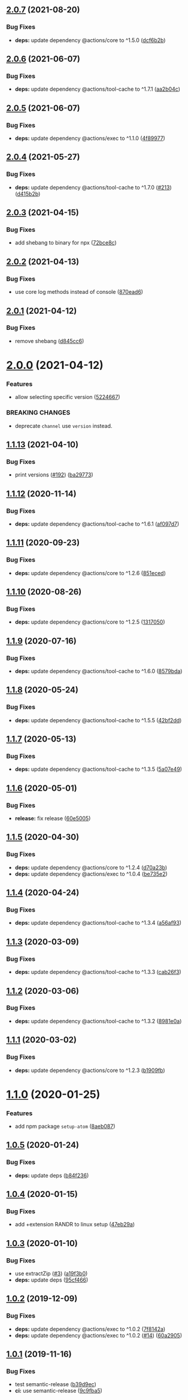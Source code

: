 ## [2.0.7](https://github.com/UziTech/action-setup-atom/compare/v2.0.6...v2.0.7) (2021-08-20)


### Bug Fixes

* **deps:** update dependency @actions/core to ^1.5.0 ([dcf6b2b](https://github.com/UziTech/action-setup-atom/commit/dcf6b2b1a5c4465b06ad3ef1a22f132eb853a43a))

## [2.0.6](https://github.com/UziTech/action-setup-atom/compare/v2.0.5...v2.0.6) (2021-06-07)


### Bug Fixes

* **deps:** update dependency @actions/tool-cache to ^1.7.1 ([aa2b04c](https://github.com/UziTech/action-setup-atom/commit/aa2b04cc6c0bec425ae7bd9ca7734b59b3724cfe))

## [2.0.5](https://github.com/UziTech/action-setup-atom/compare/v2.0.4...v2.0.5) (2021-06-07)


### Bug Fixes

* **deps:** update dependency @actions/exec to ^1.1.0 ([4f89977](https://github.com/UziTech/action-setup-atom/commit/4f89977dd8ee3b038aa134e7d67aeee2de6c83e1))

## [2.0.4](https://github.com/UziTech/action-setup-atom/compare/v2.0.3...v2.0.4) (2021-05-27)


### Bug Fixes

* **deps:** update dependency @actions/tool-cache to ^1.7.0 ([#213](https://github.com/UziTech/action-setup-atom/issues/213)) ([d415b2b](https://github.com/UziTech/action-setup-atom/commit/d415b2b6d8721714ae8b90eb3ec46597cc1790d9))

## [2.0.3](https://github.com/UziTech/action-setup-atom/compare/v2.0.2...v2.0.3) (2021-04-15)


### Bug Fixes

* add shebang to binary for npx ([72bce8c](https://github.com/UziTech/action-setup-atom/commit/72bce8c663327a4b0a23d593193b5518cf15b8b3))

## [2.0.2](https://github.com/UziTech/action-setup-atom/compare/v2.0.1...v2.0.2) (2021-04-13)


### Bug Fixes

* use core log methods instead of console ([870ead6](https://github.com/UziTech/action-setup-atom/commit/870ead63a2ac4ba7edc59e42b79b5653de16a276))

## [2.0.1](https://github.com/UziTech/action-setup-atom/compare/v2.0.0...v2.0.1) (2021-04-12)


### Bug Fixes

* remove shebang ([d845cc6](https://github.com/UziTech/action-setup-atom/commit/d845cc6906c86d8895046c20c960f626b2365067))

# [2.0.0](https://github.com/UziTech/action-setup-atom/compare/v1.1.13...v2.0.0) (2021-04-12)


### Features

* allow selecting specific version ([5224667](https://github.com/UziTech/action-setup-atom/commit/52246677edfc71493daa4336c9c4f0f6b5dbebf7))


### BREAKING CHANGES

* deprecate `channel` use `version` instead.

## [1.1.13](https://github.com/UziTech/action-setup-atom/compare/v1.1.12...v1.1.13) (2021-04-10)


### Bug Fixes

* print versions ([#192](https://github.com/UziTech/action-setup-atom/issues/192)) ([ba29773](https://github.com/UziTech/action-setup-atom/commit/ba29773411dedb449d4314fe907e9998856b732f))

## [1.1.12](https://github.com/UziTech/action-setup-atom/compare/v1.1.11...v1.1.12) (2020-11-14)


### Bug Fixes

* **deps:** update dependency @actions/tool-cache to ^1.6.1 ([af097d7](https://github.com/UziTech/action-setup-atom/commit/af097d7456adebc16dec44e3cde8b4fd52b1191b))

## [1.1.11](https://github.com/UziTech/action-setup-atom/compare/v1.1.10...v1.1.11) (2020-09-23)


### Bug Fixes

* **deps:** update dependency @actions/core to ^1.2.6 ([851eced](https://github.com/UziTech/action-setup-atom/commit/851ecede2e12eb31f5c13cbd9bd55a24c3a2930a))

## [1.1.10](https://github.com/UziTech/action-setup-atom/compare/v1.1.9...v1.1.10) (2020-08-26)


### Bug Fixes

* **deps:** update dependency @actions/core to ^1.2.5 ([1317050](https://github.com/UziTech/action-setup-atom/commit/1317050b255c041815e478825e54f6b93c7b5121))

## [1.1.9](https://github.com/UziTech/action-setup-atom/compare/v1.1.8...v1.1.9) (2020-07-16)


### Bug Fixes

* **deps:** update dependency @actions/tool-cache to ^1.6.0 ([8579bda](https://github.com/UziTech/action-setup-atom/commit/8579bdacc359821ccb57fca498aef37052ad2a1f))

## [1.1.8](https://github.com/UziTech/action-setup-atom/compare/v1.1.7...v1.1.8) (2020-05-24)


### Bug Fixes

* **deps:** update dependency @actions/tool-cache to ^1.5.5 ([42bf2dd](https://github.com/UziTech/action-setup-atom/commit/42bf2dd4cd60006d2240824161cbe20005deca31))

## [1.1.7](https://github.com/UziTech/action-setup-atom/compare/v1.1.6...v1.1.7) (2020-05-13)


### Bug Fixes

* **deps:** update dependency @actions/tool-cache to ^1.3.5 ([5a07e49](https://github.com/UziTech/action-setup-atom/commit/5a07e49e6a7f4bb9af488b95df2226b4dbc6431b))

## [1.1.6](https://github.com/UziTech/action-setup-atom/compare/v1.1.5...v1.1.6) (2020-05-01)


### Bug Fixes

* **release:** fix release ([60e5005](https://github.com/UziTech/action-setup-atom/commit/60e5005dee1c9bb903eebab6ea13b80f68e906db))

## [1.1.5](https://github.com/UziTech/action-setup-atom/compare/v1.1.4...v1.1.5) (2020-04-30)


### Bug Fixes

* **deps:** update dependency @actions/core to ^1.2.4 ([d70a23b](https://github.com/UziTech/action-setup-atom/commit/d70a23b0f1a575464196f637ba398465dd6ee27e))
* **deps:** update dependency @actions/exec to ^1.0.4 ([be735e2](https://github.com/UziTech/action-setup-atom/commit/be735e284c95f99a12825233d861a56164f0ddc0))

## [1.1.4](https://github.com/UziTech/action-setup-atom/compare/v1.1.3...v1.1.4) (2020-04-24)


### Bug Fixes

* **deps:** update dependency @actions/tool-cache to ^1.3.4 ([a56af93](https://github.com/UziTech/action-setup-atom/commit/a56af938810a88a8f13e750af213c46095a0573f))

## [1.1.3](https://github.com/UziTech/action-setup-atom/compare/v1.1.2...v1.1.3) (2020-03-09)


### Bug Fixes

* **deps:** update dependency @actions/tool-cache to ^1.3.3 ([cab26f3](https://github.com/UziTech/action-setup-atom/commit/cab26f39a1a2e3f95e00408851d8a40d27169096))

## [1.1.2](https://github.com/UziTech/action-setup-atom/compare/v1.1.1...v1.1.2) (2020-03-06)


### Bug Fixes

* **deps:** update dependency @actions/tool-cache to ^1.3.2 ([8981e0a](https://github.com/UziTech/action-setup-atom/commit/8981e0a961747675520f475c1ac7c4095969dda9))

## [1.1.1](https://github.com/UziTech/action-setup-atom/compare/v1.1.0...v1.1.1) (2020-03-02)


### Bug Fixes

* **deps:** update dependency @actions/core to ^1.2.3 ([b1909fb](https://github.com/UziTech/action-setup-atom/commit/b1909fb704d2677cff5338f66d4654eb4f4903cb))

# [1.1.0](https://github.com/UziTech/action-setup-atom/compare/v1.0.5...v1.1.0) (2020-01-25)


### Features

* add npm package `setup-atom` ([8aeb087](https://github.com/UziTech/action-setup-atom/commit/8aeb087043f88ce52ea72ade9c4e3c0c6b0ecdb3))

## [1.0.5](https://github.com/UziTech/action-setup-atom/compare/v1.0.4...v1.0.5) (2020-01-24)


### Bug Fixes

* **deps:** update deps ([b84f236](https://github.com/UziTech/action-setup-atom/commit/b84f2361b6781a60d4a2d6681d2e61a388d4f792))

## [1.0.4](https://github.com/UziTech/action-setup-atom/compare/v1.0.3...v1.0.4) (2020-01-15)


### Bug Fixes

* add +extension RANDR to linux setup ([47eb29a](https://github.com/UziTech/action-setup-atom/commit/47eb29af22b18e770c0b69fa41deb87d9a88aa72))

## [1.0.3](https://github.com/UziTech/action-setup-atom/compare/v1.0.2...v1.0.3) (2020-01-10)


### Bug Fixes

* use extractZip ([#3](https://github.com/UziTech/action-setup-atom/issues/3)) ([a19f3b0](https://github.com/UziTech/action-setup-atom/commit/a19f3b048d3407d1eae3336049fac221eaa0e5b2))
* **deps:** update deps ([95cf466](https://github.com/UziTech/action-setup-atom/commit/95cf4669bdbeb96925f5a2fa6c7ab93b0c20d665))

## [1.0.2](https://github.com/UziTech/action-setup-atom/compare/v1.0.1...v1.0.2) (2019-12-09)


### Bug Fixes

* **deps:** update dependency @actions/exec to ^1.0.2 ([7f8142a](https://github.com/UziTech/action-setup-atom/commit/7f8142a403b23feae89aaa47da81e808d445a918))
* **deps:** update dependency @actions/exec to ^1.0.2 ([#14](https://github.com/UziTech/action-setup-atom/issues/14)) ([60a2905](https://github.com/UziTech/action-setup-atom/commit/60a2905086e7be26dc60e1df05a41e8d999e258f))

## [1.0.1](https://github.com/UziTech/action-setup-atom/compare/v1.0.0...v1.0.1) (2019-11-16)


### Bug Fixes

* test semantic-release ([b39d9ec](https://github.com/UziTech/action-setup-atom/commit/b39d9ec3f09320bc18681958ebc202ae72873639))
* **ci:** use semantic-release ([9c9fba5](https://github.com/UziTech/action-setup-atom/commit/9c9fba591748a24f99efedd6b5705adef79a1b9d))
